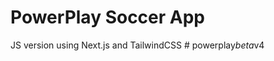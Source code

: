 # PowerPlay Soccer App

JS version using Next.js and TailwindCSS
#   p o w e r p l a y _ b e t a _ v 4  
 